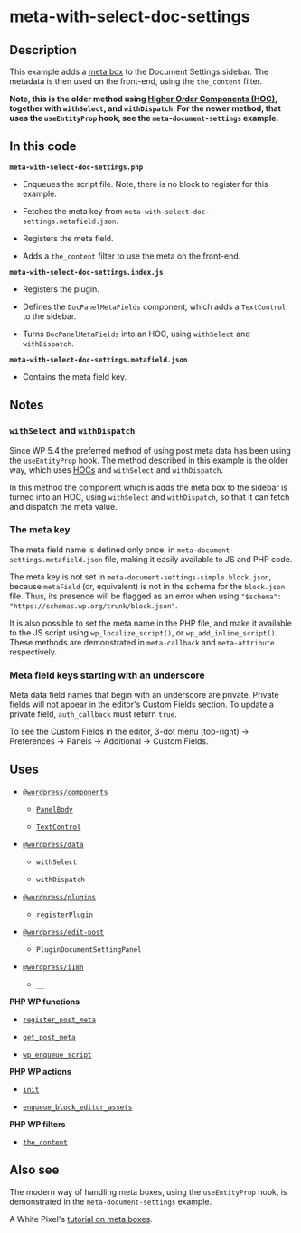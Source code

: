 # meta-with-select-doc-settings

## Description

This example adds a [meta box](https://developer.wordpress.org/plugins/metadata/custom-meta-boxes/) to the Document Settings sidebar. The metadata is then used on the front-end, using the `the_content` filter.

**Note, this is the older method using [Higher Order Components (HOC)](https://legacy.reactjs.org/docs/higher-order-components.html), together with `withSelect`, and `withDispatch`. For the newer method, that uses the `useEntityProp` hook, see the `meta-document-settings` example.**

## In this code

**`meta-with-select-doc-settings.php`**

- Enqueues the script file. Note, there is no block to register for this example.

- Fetches the meta key from `meta-with-select-doc-settings.metafield.json`.

- Registers the meta field.

- Adds a `the_content` filter to use the meta on the front-end.

**`meta-with-select-doc-settings.index.js`**

- Registers the plugin.

- Defines the `DocPanelMetaFields` component, which adds a `TextControl` to the sidebar.

- Turns `DocPanelMetaFields` into an HOC, using `withSelect` and `withDispatch`.

**`meta-with-select-doc-settings.metafield.json`**

- Contains the meta field key.

## Notes

### `withSelect` and `withDispatch`

Since WP 5.4 the preferred method of using post meta data has been using the `useEntityProp` hook. The method described in this example is the older way, which uses [HOCs](https://legacy.reactjs.org/docs/higher-order-components.html) and `withSelect` and `withDispatch`.

In this method the component which is adds the meta box to the sidebar is turned into an HOC, using `withSelect` and `withDispatch`, so that it can fetch and dispatch the meta value.

### The meta key

The meta field name is defined only once, in `meta-document-settings.metafield.json` file, making it easily available to JS and PHP code.

The meta key is not set in `meta-document-settings-simple.block.json`, because `metaField` (or, equivalent) is not in the schema for the `block.json` file. Thus, its presence will be flagged as an error when using `"$schema": "https://schemas.wp.org/trunk/block.json"`.

It is also possible to set the meta name in the PHP file, and make it available to the JS script using `wp_localize_script()`, or `wp_add_inline_script()`. These methods are demonstrated in `meta-callback` and `meta-attribute` respectively.

### Meta field keys starting with an underscore

Meta data field names that begin with an underscore are private. Private fields will not appear in the editor's Custom Fields section. To update a private field, `auth_callback` must return `true`.

To see the Custom Fields in the editor, 3-dot menu (top-right) -> Preferences -> Panels -> Additional -> Custom Fields.

## Uses

- [`@wordpress/components`](https://developer.wordpress.org/block-editor/reference-guides/components/)

  - [`PanelBody`](https://developer.wordpress.org/block-editor/reference-guides/components/panel/)

  - [`TextControl`](https://developer.wordpress.org/block-editor/reference-guides/components/text-control/)

- [`@wordpress/data`](https://developer.wordpress.org/block-editor/reference-guides/packages/packages-data/)

  - `withSelect`

  - `withDispatch`

- [`@wordpress/plugins`](https://developer.wordpress.org/block-editor/reference-guides/packages/packages-plugins/)

  - `registerPlugin`

- [`@wordpress/edit-post`](https://developer.wordpress.org/block-editor/reference-guides/packages/packages-edit-post/)

  - `PluginDocumentSettingPanel`

- [`@wordpress/i18n`](https://developer.wordpress.org/block-editor/reference-guides/packages/packages-i18n/)

  - `__`

**PHP WP functions**

- [`register_post_meta`](https://developer.wordpress.org/reference/functions/register_post_meta/)

- [`get_post_meta`](https://developer.wordpress.org/reference/functions/get_post_meta/)

- [`wp_enqueue_script`](https://developer.wordpress.org/reference/functions/wp_enqueue_script/)

**PHP WP actions**

- [`init`](https://developer.wordpress.org/reference/hooks/init/)

- [`enqueue_block_editor_assets`](https://developer.wordpress.org/reference/hooks/enqueue_block_editor_assets/)

**PHP WP filters**

- [`the_content`](https://developer.wordpress.org/reference/functions/the_content/)

## Also see

The modern way of handling meta boxes, using the `useEntityProp` hook, is demonstrated in the `meta-document-settings` example.

A White Pixel's [tutorial on meta boxes](https://awhitepixel.com/blog/how-to-add-post-meta-fields-to-gutenberg-document-sidebar/).
